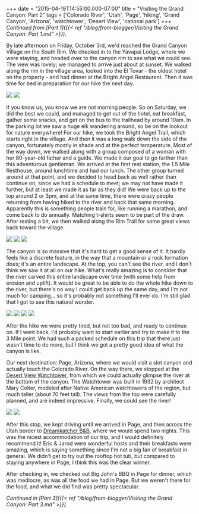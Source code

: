 +++
date = "2015-04-19T14:55:00.000-07:00"
title = "Visiting the Grand Canyon: Part 2"
tags = ['Colorado River', 'Utah', 'Page', 'hiking', 'Grand Canyon', 'Arizona', 'watchtower', 'Desert View', 'national park']
+++
*Continued from [Part 1]({{< ref "/blog/from-blogger/Visiting the Grand Canyon: Part 1.md" >}}).*

By late afternoon on Friday, October 3rd, we'd reached the Grand Canyon Village on the South Rim.  We checked in to the Yavapai Lodge, where we were staying, and headed over to the canyon rim to see what we could see.  The view was lovely; we managed to arrive just about at sunset.  We walked along the rim in the village area, looked into the El Tovar - the oldest hotel on the property - and had dinner at the Bright Angel Restaurant.  Then it was time for bed in preparation for our hike the next day.

<img src="http://4.bp.blogspot.com/-XdKk-W8nJmo/VTLl6TRtd8I/AAAAAAAAFGA/22-jBWtjv40/s1600/IMG_0945.jpg"/>

<img src="http://1.bp.blogspot.com/-aJC7OG9Zfw8/VTLl7cnfwTI/AAAAAAAAFGI/Gz9MjCW_JNQ/s1600/IMG_0941.jpg"/>

If you know us, you know we are not morning people.  So on Saturday, we did the best we could, and managed to get out of the hotel, eat breakfast, gather some snacks, and get on the bus to the trailhead by around 10am.  In the parking lot we saw a huge elk wandering around, so be on the lookout for nature everywhere!  For our hike, we took the Bright Angel Trail, which starts right in the village.  And then it was a long walk down the side of the canyon, fortunately mostly in shade and at the perfect temperature. Most of the way down, we walked along with a group composed of a woman with her 80-year-old father and a guide.  We made it our goal to go farther than this adventurous gentleman.  We arrived at the first rest station, the 1.5 Mile Resthouse, around lunchtime and had our lunch.  The other group turned around at that point, and we decided to head back as well rather than continue on, since we had a schedule to meet; we may not have made it further, but at least we made it as far as they did!  We were back up to the top around 2 or 3pm, and at the same time, there were crazy people returning from having hiked to the river and back that same morning.  Apparently this is something people train for, like running a marathon, and come back to do annually.  Matching t-shirts seem to be part of the draw.  After resting a bit, we then walked along the Rim Trail for some great views back toward the village.

<img src="http://2.bp.blogspot.com/-1CRjDMlibbs/VTLl2Fpb9lI/AAAAAAAAFFY/KuEmh9mqL9w/s1600/IMG_1038.jpg"/>

<img src="http://3.bp.blogspot.com/-5ENTX-W3T0g/VTLl5mW3MrI/AAAAAAAAFF4/9VeKmKhyklo/s1600/IMG_0978.jpg"/>

<img src="http://3.bp.blogspot.com/-J8ibfzeav18/VTLl4pT7ieI/AAAAAAAAFFw/AG2x9nkxbV0/s1600/IMG_0979.jpg"/>

The canyon is so massive that it's hard to get a good sense of it.  It hardly feels like a discrete feature, in the way that a mountain or a rock formation does; it's an entire landscape.  At the top, you can't see the river, and I don't think we saw it at all on our hike.  What's really amazing is to consider that the river carved this entire landscape over time (with some help from erosion and uplift).  It would be great to be able to do the whole hike down to the river, but there's no way I could get back up the same day, and I'm not much for camping...  so it's probably not something I'll ever do.  I'm still glad that I got to see this natural wonder.

<img src="http://2.bp.blogspot.com/-E9MlfVjh8WQ/VTLl0brVKNI/AAAAAAAAFFI/CwPYWsMawAs/s1600/IMG_1059.jpg"/>

<img src="http://4.bp.blogspot.com/-PtNYg8d-YEs/VTLl1U_znlI/AAAAAAAAFFQ/FaXcFpyYGso/s1600/IMG_1035.jpg"/>

<img src="http://1.bp.blogspot.com/-L97WkWWdee0/VTLl39NEXiI/AAAAAAAAFFo/IaOb_6Q0NEU/s1600/IMG_1013.jpg"/>

<img src="http://2.bp.blogspot.com/-X1Tr47s35x0/VTLl28QXboI/AAAAAAAAFFg/Inv0kM-TtO8/s1600/IMG_1015.jpg"/>

After the hike we were pretty tired, but not too bad, and ready to continue on.  If I went back, I'd probably want to start earlier and try to make it to the 3 Mile point.  We had such a packed schedule on this trip that there just wasn't time to do more, but I think we got a pretty good idea of what the canyon is like.

Our next destination:  Page, Arizona, where we would visit a slot canyon and actually touch the Colorado River.  On the way there, we stopped at the [Desert View Watchtower](http://en.wikipedia.org/wiki/Desert_View_Watchtower), from which we could actually glimpse the river at the bottom of the canyon.  The Watchtower was built in 1932 by architect Mary Colter, modeled after Native American watchtowers of the region, but much taller (about 70 feet tall).  The views from the top were carefully planned, and are indeed impressive.  Finally, we could see the river!

<img src="http://2.bp.blogspot.com/-48AFKFRYifA/VTLmRqLZABI/AAAAAAAAFGY/ENkS8HdPpCw/s1600/IMG_1088.jpg"/>

<img src="http://4.bp.blogspot.com/-CSXOBV8PAcg/VTLmQAqCxzI/AAAAAAAAFGQ/znfrjoITL0s/s1600/IMG_1070.jpg"/>

After this stop, we kept driving until we arrived in Page, and then across the Utah border to [Dreamkatcher B&B](http://www.dreamkatcherslakepowell.com/), where we would spend two nights.  This was the nicest accommodation of our trip, and I would definitely recommend it!  Eric & Jarod were wonderful hosts and their breakfasts were amazing, which is saying something since I'm not a big fan of breakfast in general.  We didn't get to try out the rooftop hot tub, but compared to staying anywhere in Page, I think this was the clear winner.

After checking in, we checked out Big John's BBQ in Page for dinner, which was mediocre, as was all the food we had in Page.  But we weren't there for the food, and what we did find was pretty spectacular.

*Continued in [Part 3]({{< ref "/blog/from-blogger/Visiting the Grand Canyon: Part 3.md" >}}).*
